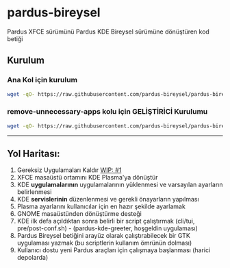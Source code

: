 # pardus-bireysel
Pardus XFCE sürümünü Pardus KDE Bireysel sürümüne dönüştüren kod betiği

## Kurulum
### Ana Kol için kurulum
```bash
wget -qO- https://raw.githubusercontent.com/pardus-bireysel/pardus-bireysel/main/install.sh | bash <(cat) </dev/tty
```
### remove-unnecessary-apps kolu için GELİŞTİRİCİ Kurulumu
```bash
wget -qO- https://raw.githubusercontent.com/pardus-bireysel/pardus-bireysel/remove-unnecessary-apps/install.sh | bash <(cat) </dev/tty dev branch remove-unnecessary-apps
```

---

## Yol Haritası:
1. Gereksiz Uygulamaları Kaldır [WIP: #1](https://github.com/pardus-bireysel/pardus-bireysel/pull/1)
2. XFCE masaüstü ortamını KDE Plasma'ya dönüştür
3. KDE **uygulamalarının** uygulamalarının yüklenmesi ve varsayılan ayarların belirlenmesi 
4. KDE **servislerinin** düzenlenmesi ve gerekli önayarların yapılması
5. Plasma ayarlarını kullanıcılar için en hazır şekilde ayarlamak
6. GNOME masaüstünden dönüştürme desteği
7. KDE ilk defa açıldıktan sonra belirli bir script çalıştırmak (cli/tui, pre/post-conf.sh) - (pardus-kde-greeter, hoşgeldin uygulaması)
8. Pardus Bireysel betiğini arayüz olarak çalıştırabilecek bir GTK uygulaması yazmak (bu scriptlerin kullanım ömrünün dolması)
9. Kullanıcı dostu yeni Pardus araçları için çalışmaya başlanması (harici depolarda)
